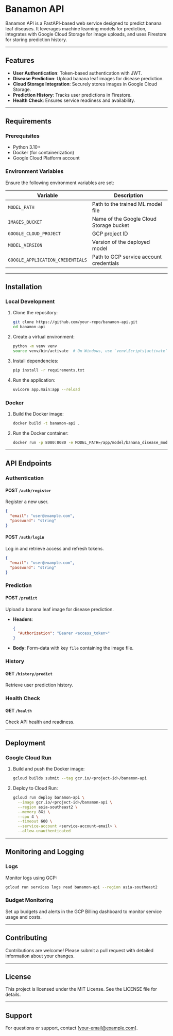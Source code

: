 # Banamon API

Banamon API is a FastAPI-based web service designed to predict banana leaf diseases. It leverages machine learning models for prediction, integrates with Google Cloud Storage for image uploads, and uses Firestore for storing prediction history.

---

## Features
- **User Authentication**: Token-based authentication with JWT.
- **Disease Prediction**: Upload banana leaf images for disease prediction.
- **Cloud Storage Integration**: Securely stores images in Google Cloud Storage.
- **Prediction History**: Tracks user predictions in Firestore.
- **Health Check**: Ensures service readiness and availability.

---

## Requirements
### Prerequisites
- Python 3.10+
- Docker (for containerization)
- Google Cloud Platform account

### Environment Variables
Ensure the following environment variables are set:

| Variable               | Description                                      |
|------------------------|--------------------------------------------------|
| `MODEL_PATH`           | Path to the trained ML model file               |
| `IMAGES_BUCKET`        | Name of the Google Cloud Storage bucket         |
| `GOOGLE_CLOUD_PROJECT` | GCP project ID                                  |
| `MODEL_VERSION`        | Version of the deployed model                   |
| `GOOGLE_APPLICATION_CREDENTIALS` | Path to GCP service account credentials |

---

## Installation
### Local Development
1. Clone the repository:
   ```bash
   git clone https://github.com/your-repo/banamon-api.git
   cd banamon-api
   ```

2. Create a virtual environment:
   ```bash
   python -m venv venv
   source venv/bin/activate  # On Windows, use `venv\Scripts\activate`
   ```

3. Install dependencies:
   ```bash
   pip install -r requirements.txt
   ```

4. Run the application:
   ```bash
   uvicorn app.main:app --reload
   ```

### Docker
1. Build the Docker image:
   ```bash
   docker build -t banamon-api .
   ```

2. Run the Docker container:
   ```bash
   docker run -p 8080:8080 -e MODEL_PATH=/app/model/banana_disease_model_vgg_v3.keras -e IMAGES_BUCKET=banamon-images -e GOOGLE_CLOUD_PROJECT=capstone-project-banamon banamon-api
   ```

---

## API Endpoints

### Authentication
#### **POST** `/auth/register`
Register a new user.
```json
{
  "email": "user@example.com",
  "password": "string"
}
```

#### **POST** `/auth/login`
Log in and retrieve access and refresh tokens.
```json
{
  "email": "user@example.com",
  "password": "string"
}
```

### Prediction
#### **POST** `/predict`
Upload a banana leaf image for disease prediction.
- **Headers**:
  ```json
  {
    "Authorization": "Bearer <access_token>"
  }
  ```
- **Body**:
  Form-data with key `file` containing the image file.

### History
#### **GET** `/history/predict`
Retrieve user prediction history.

### Health Check
#### **GET** `/health`
Check API health and readiness.

---

## Deployment
### Google Cloud Run
1. Build and push the Docker image:
   ```bash
   gcloud builds submit --tag gcr.io/<project-id>/banamon-api
   ```

2. Deploy to Cloud Run:
   ```bash
   gcloud run deploy banamon-api \
     --image gcr.io/<project-id>/banamon-api \
     --region asia-southeast2 \
     --memory 8Gi \
     --cpu 4 \
     --timeout 600 \
     --service-account <service-account-email> \
     --allow-unauthenticated
   ```

---

## Monitoring and Logging
### Logs
Monitor logs using GCP:
```bash
gcloud run services logs read banamon-api --region asia-southeast2
```

### Budget Monitoring
Set up budgets and alerts in the GCP Billing dashboard to monitor service usage and costs.

---

## Contributing
Contributions are welcome! Please submit a pull request with detailed information about your changes.

---

## License
This project is licensed under the MIT License. See the LICENSE file for details.

---

## Support
For questions or support, contact [your-email@example.com].

